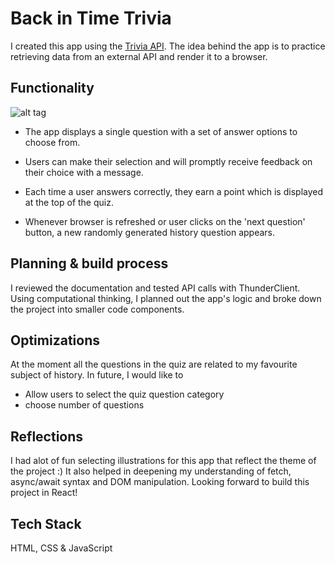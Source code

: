 # Back in Time Trivia

I created this app using the [Trivia API](https://opentdb.com/api_config.php). The idea behind the app is to practice retrieving data from an external API and render it to a browser.






## Functionality

![alt tag](https://media.giphy.com/media/v1.Y2lkPTc5MGI3NjExYWxhZzhqN2c3Y215Y3R4bXBsdnU0ZmlpaTJjNWZjMGNrOGxoZnE0NyZlcD12MV9pbnRlcm5hbF9naWZfYnlfaWQmY3Q9Zw/t2qfy4FENpCFXhSPj8/giphy.gif)

- The app displays a single question with a set of answer options to choose from.

- Users can make their selection and will promptly receive feedback on their choice with a message.

- Each time a user answers correctly, they earn a point which is displayed at the top of the quiz.

- Whenever browser is refreshed or user clicks on the 'next question' button, a new randomly generated history question appears.


## Planning & build process

I reviewed the documentation and tested API calls with ThunderClient. Using computational thinking, I planned out the app's logic and broke down the project into smaller code components. 
## Optimizations

At the moment all the questions in the quiz are related to my favourite subject of history. In future, I would like to 
- Allow users to select the quiz question category
- choose number of questions

## Reflections
I had alot of fun selecting illustrations for this app that reflect the theme of the project :) It also helped in deepening my understanding of fetch, async/await syntax and DOM manipulation. Looking forward to build this project in React! 

## Tech Stack

HTML, CSS & JavaScript



